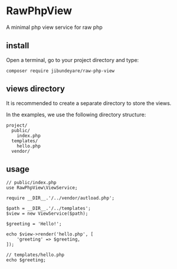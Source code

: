 # RawPhpView

A minimal php view service for raw php

## install

Open a terminal, go to your project directory and type:

    composer require jibundeyare/raw-php-view

## views directory

It is recommended to create a separate directory to store the views.

In the examples, we use the following directory structure:

    project/
      public/
        index.php
      templates/
        hello.php
      vendor/

## usage

    // public/index.php
    use RawPhpView\ViewService;

    require __DIR__.'/../vendor/autload.php';

    $path = __DIR__.'/../templates';
    $view = new ViewService($path);

    $greeting = 'Hello!';

    echo $view->render('hello.php', [
        'greeting' => $greeting,
    ]);

    // templates/hello.php
    echo $greeting;


